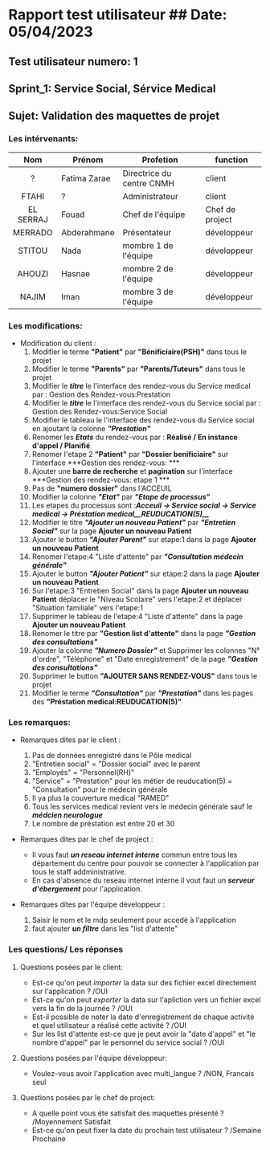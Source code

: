 # Rapport test utilisateur                             ## Date: 05/04/2023
## Test utilisateur numero: 1
## Sprint_1: Service Social, Sérvice Medical
## Sujet: Validation des maquettes de projet

### Les intérvenants:

|     Nom    | Prénom       | Profetion                 | function        |
|:----------:|--------------|---------------------------|-----------------|
|  ?         | Fatima Zarae | Directrice du centre CNMH | client          |
|  FTAHI     | ?            | Administrateur            | client          |
|  EL SERRAJ | Fouad        | Chef de l'équipe          | Chef de project |
|  MERRADO   | Abderahmane  | Présentateur              | développeur     |
|  STITOU    | Nada         | mombre 1 de l'équipe      | développeur     |
|  AHOUZI    | Hasnae       | mombre 2 de l'équipe      | développeur     |
|  NAJIM     | Iman         | mombre 3 de l'équipe      | développeur     |

### Les modifications:

* Modification du client :
    1. Modifier le terme __"Patient"__ par __"Bénificiaire(PSH)"__ dans tous le projet
    1. Modifier le terme __"Parents"__ par __"Parents/Tuteurs"__ dans tous le projet
    1. Modifier le ***titre*** le l'interface des rendez-vous du Service medical par : Gestion des Rendez-vous:Prestation
    1. Modifier le ***titre*** le l'interface des rendez-vous du Service social par : Gestion des Rendez-vous:Service Social
    1. Modifier le tableau le l'interface des rendez-vous du Service social en ajoutant la colonne ***"Prestation"***
    1. Renomer les ***Etats*** du rendez-vous par : __Réalisé / En instance d'appel / Planifié__
    1. Renomer l'etape 2 __"Patient"__ par __"Dossier benificiaire"__ sur l'interface ***Gestion des rendez-vous: ***
    1. Ajouter une __barre de recherche__ et __pagination__ sur l'interface ***Gestion des rendez-vous: etape 1 ***
    1. Pas de __"numero dossier"__ dans l'ACCEUIL
    1. Modifier la colonne ***"Etat"*** par ***"Etape de processus"***
    1. Les etapes du processus sont :***Acceuil -> Service social -> Service medical -> Préstation medical__REUDUCATION(5)__***
    1. Modifier le titre ***"Ajouter un nouveau Patient"*** par ***"Entretien Social"*** sur la page __Ajouter un nouveau Patient__
    1. Ajouter le button ***"Ajouter Parent"*** sur etape:1 dans la page __Ajouter un nouveau Patient__
    1. Renomer l'etape:4 "Liste d'attente" par ***"Consultation médecin générale"***
    1. Ajouter le button ***"Ajouter Patient"*** sur etape:2 dans la page __Ajouter un nouveau Patient__
    1. Sur l'etape:3 "Entretien Social" dans la page __Ajouter un nouveau Patient__ déplacer le "Niveau Scolaire" vers l'etape:2 et déplacer "Situation familiale" vers l'etape:1 
    1. Supprimer le tableau de l'etape:4 "Liste d'attente" dans la page __Ajouter un nouveau Patient__
    1. Renomer le titre par __"Gestion list d'attente"__ dans la page ***"Gestion des consultations"***
    1. Ajouter la colonne ***"Numero Dossier"*** et Supprimer les colonnes "N° d'ordre", "Téléphone" et "Date enregistrement" de la page ***"Gestion des consultations"***
    1. Supprimer le button __"AJOUTER SANS RENDEZ-VOUS"__ dans tous le projet
    1. Modifier le terme ***"Consultation"*** par ***"Prestation"*** dans les pages des __"Préstation medical:REUDUCATION(5)"__

### Les remarques:

* Remarques dites par le client :
    1. Pas de données enregistré dans le Pôle medical
    1. "Entretien social" = "Dossier social" avec le parent
    1. "Employés" = "Personnel(RH)"
    1. "Service" = "Prestation" pour les métier de reuducation(5) = "Consultation" pour le médecin générale
    1. Il ya plus la couverture medical "RAMED"
    1. Tous les services medical revient vers le médecin générale sauf le ***médcien neurologue***
    1. Le nombre de préstation est entre 20 et 30 

* Remarques dites par le chef de project :
    * Il vous faut ***un reseau internet interne*** commun entre tous les département du centre pour pouvoir se connecter à l'application par tous le staff addministrative.
    * En cas d'absence du reseau internet interne il vout faut un ***serveur d'ébergement*** pour l'application.


* Remarques dites par l'équipe développeur :
    1. Saisir le nom  et le mdp seulement pour accedé à l'application
    1. faut ajouter ***un filtre*** dans les "list d'attente"

### Les questions/ Les réponses

1. Questions posées par le client:
    * Est-ce qu'on peut _importer_ la data sur des fichier excel directement sur l'application ? /OUI
    * Est-ce qu'on peut _exporter_ la data sur l'apliction vers un fichier excel vers la fin de la journée ? /OUI
    * Est-il possible de noter la date d'enregistrement de chaque activité et quel utilisateur a réalisé cette activité ? /OUI
    * Sur les list d'attente est-ce que je peut avoir la "date d'appel" et "le nombre d'appel" par le personnel du service social ? /OUI


2. Questions posées par l'équipe développeur:
    * Voulez-vous avoir l'application avec multi_langue ? /NON, Francais seul


3. Questions posées par le chef de project:
    * A quelle point vous éte satisfait des maquettes présenté ? /Moyennement Satisfait
    * Est-ce qu'on peut fixer la date du prochain test utilisateur ? /Semaine Prochaine